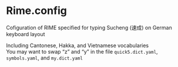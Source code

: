 # Rime.config
Cofiguration of RIME specified for typing Sucheng (速成) on German keyboard layout

Including Cantonese, Hakka, and Vietnamese vocabularies  
You may want to swap “z” and “y” in the file `quick5.dict.yaml`, `symbols.yaml`, and `my.dict.yaml`
